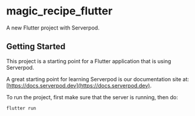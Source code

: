 # magic_recipe_flutter

A new Flutter project with Serverpod.

## Getting Started

This project is a starting point for a Flutter application that is using
Serverpod.

A great starting point for learning Serverpod is our documentation site at:
[https://docs.serverpod.dev](https://docs.serverpod.dev).

To run the project, first make sure that the server is running, then do:

    flutter run
